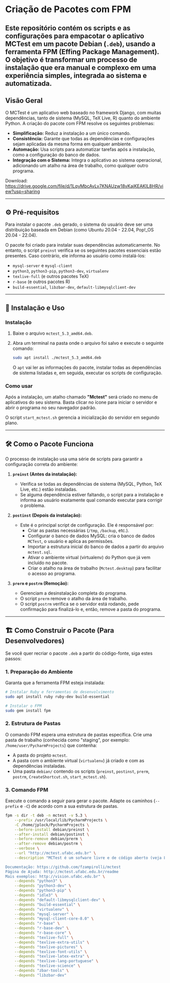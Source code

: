 # Criação de Pacotes com FPM

<!-- Autor:Joao Martini Data:22/07/2025 -->

## Este repositório contém os scripts e as configurações para empacotar o aplicativo **MCTest** em um pacote Debian (`.deb`), usando a ferramenta FPM (Effing Package Management). O objetivo é transformar um processo de instalação que era manual e complexo em uma experiência simples, integrada ao sistema e automatizada.

## Visão Geral

O MCTest é um aplicativo web baseado no framework Django, com muitas dependências, tanto de sistema (MySQL, TeX Live, R) quanto do ambiente Python. A criação do pacote com FPM resolve os seguintes problemas:

  - **Simplificação:** Reduz a instalação a um único comando.
  - **Consistência:** Garante que todas as dependências e configurações sejam aplicadas da mesma forma em qualquer ambiente.
  - **Automação:** Usa scripts para automatizar tarefas após a instalação, como a configuração do banco de dados.
  - **Integração com o Sistema:** Integra o aplicativo ao sistema operacional, adicionando um atalho na área de trabalho, como qualquer outro programa.

Download: https://drive.google.com/file/d/1LqyMbcAvLv7KNAUzw18vKajKEAKlL8HR/view?usp=sharing

-----

## ⚙️ Pré-requisitos

Para instalar o pacote `.deb` gerado, o sistema do usuário deve ser uma distribuição baseada em Debian (como Ubuntu 20.04 - 22.04, Pop\!\_OS 20.04 - 22.04).

O pacote foi criado para instalar suas dependências automaticamente. No entanto, o script `preinst` verifica se os seguintes pacotes essenciais estão presentes. Caso contrário, ele informa ao usuário como instalá-los:

  - `mysql-server` e `mysql-client`
  - `python3`, `python3-pip`, `python3-dev`, `virtualenv`
  - `texlive-full` (e outros pacotes TeX)
  - `r-base` (e outros pacotes R)
  - `build-essential`, `libzbar-dev`, `default-libmysqlclient-dev`

-----

## 🚀 Instalação e Uso

### Instalação

1.  Baixe o arquivo `mctest_5.3_amd64.deb`.

2.  Abra um terminal na pasta onde o arquivo foi salvo e execute o seguinte comando:

    ```bash
    sudo apt install ./mctest_5.3_amd64.deb
    ```

    O `apt` vai ler as informações do pacote, instalar todas as dependências de sistema listadas e, em seguida, executar os scripts de configuração.

### Como usar

Após a instalação, um atalho chamado **"Mctest"** será criado no menu de aplicativos do seu sistema. Basta clicar no ícone para iniciar o servidor e abrir o programa no seu navegador padrão.

O script `start_mctest.sh` gerencia a inicialização do servidor em segundo plano.

-----

## 🛠️ Como o Pacote Funciona

O processo de instalação usa uma série de scripts para garantir a configuração correta do ambiente:

1.  **`preinst` (Antes da instalação):**

      - Verifica se todas as dependências de sistema (MySQL, Python, TeX Live, etc.) estão instaladas.
      - Se alguma dependência estiver faltando, o script para a instalação e informa ao usuário exatamente qual comando executar para corrigir o problema.

2.  **`postinst` (Depois da instalação):**

      - Este é o principal script de configuração. Ele é responsável por:
          - Criar as pastas necessárias (`/tmp`, `/backup`, etc.).
          - Configurar o banco de dados MySQL: cria o banco de dados `MCTest`, o usuário e aplica as permissões.
          - Importar a estrutura inicial do banco de dados a partir do arquivo `mctest.sql`.
          - Ativar o ambiente virtual (virtualenv) do Python que já vem incluído no pacote.
          - Criar o atalho na área de trabalho (`Mctest.desktop`) para facilitar o acesso ao programa.

3.  **`prerm` e `postrm` (Remoção):**

      - Gerenciam a desinstalação completa do programa.
      - O script `prerm` remove o atalho da área de trabalho.
      - O script `postrm` verifica se o servidor está rodando, pede confirmação para finalizá-lo e, então, remove a pasta do programa.

-----

## 🏗️ Como Construir o Pacote (Para Desenvolvedores)

Se você quer recriar o pacote `.deb` a partir do código-fonte, siga estes passos:

### 1\. Preparação do Ambiente

Garanta que a ferramenta FPM esteja instalada:

```bash
# Instalar Ruby e ferramentas de desenvolvimento
sudo apt install ruby ruby-dev build-essential

# Instalar o FPM
sudo gem install fpm
```

### 2\. Estrutura de Pastas

O comando FPM espera uma estrutura de pastas específica. Crie uma pasta de trabalho (conhecida como "staging", por exemplo: `/home/user/PycharmProjects`) que contenha:

  * A pasta do projeto `mctest`.
  * A pasta com o ambiente virtual (`virtualenv`) já criado e com as dependências instaladas.
  * Uma pasta `debian/` contendo os scripts (`preinst`, `postinst`, `prerm`, `postrm`, `CreateShortcut.sh`, `start_mctest.sh`).

### 3\. Comando FPM

Execute o comando a seguir para gerar o pacote. Adapte os caminhos (`--prefix` e `-C`) de acordo com a sua estrutura de pastas.

```bash
fpm -s dir -t deb -n mctest -v 5.3 \
    --prefix /usr/local/lib/PycharmProjects \
    -C /home/jplock/PycharmProjects \
    --before-install debian/preinst \
    --after-install debian/postinst \
    --before-remove debian/prerm \
    --after-remove debian/postrm \
    --verbose \
    --url "http://mctest.ufabc.edu.br" \
    --description "MCTest é um sofware livre e de código aberto (veja Licença) e sua melhor vantagem é o tratamento de questões paramétricas através do LaTeX e Python, permitindo variações infinitas de cada questão.

Documentação: https://github.com/fzampirolli/mctest
Página de Ajuda: http://mctest.ufabc.edu.br/readme
Mais exemplos: http://vision.ufabc.edu.br" \
    --depends "python3" \
    --depends "python3-dev" \
    --depends "python3-pip" \
    --depends "idle3" \
    --depends "default-libmysqlclient-dev" \
    --depends "build-essential" \
    --depends "virtualenv" \
    --depends "mysql-server" \
    --depends "mysql-client-core-8.0" \
    --depends "r-base" \
    --depends "r-base-dev" \
    --depends "r-base-core" \
    --depends "texlive-full" \
    --depends "texlive-extra-utils" \
    --depends "texlive-pictures" \
    --depends "texlive-font-utils" \
    --depends "texlive-latex-extra" \
    --depends "texlive-lang-portuguese" \
    --depends "texlive-science" \
    --depends "zbar-tools" \
    --depends "libzbar-dev"
```
